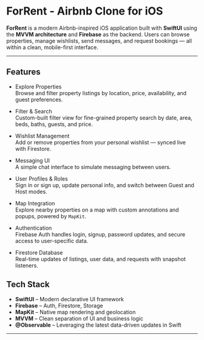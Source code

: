 # ForRent - Airbnb Clone for iOS

**ForRent** is a modern Airbnb-inspired iOS application built with **SwiftUI** using the **MVVM architecture** and **Firebase** as the backend. Users can browse properties, manage wishlists, send messages, and request bookings — all within a clean, mobile-first interface.

---

## Features

- Explore Properties  
  Browse and filter property listings by location, price, availability, and guest preferences.

- Filter & Search  
  Custom-built filter view for fine-grained property search by date, area, beds, baths, guests, and price.

- Wishlist Management  
  Add or remove properties from your personal wishlist — synced live with Firestore.

- Messaging UI  
  A simple chat interface to simulate messaging between users.

- User Profiles & Roles  
  Sign in or sign up, update personal info, and switch between Guest and Host modes.

- Map Integration  
  Explore nearby properties on a map with custom annotations and popups, powered by `MapKit`.

- Authentication  
  Firebase Auth handles login, signup, password updates, and secure access to user-specific data.

- Firestore Database  
  Real-time updates of listings, user data, and requests with snapshot listeners.

## Tech Stack

- **SwiftUI** – Modern declarative UI framework  
- **Firebase** – Auth, Firestore, Storage  
- **MapKit** – Native map rendering and geolocation  
- **MVVM** – Clean separation of UI and business logic  
- **@Observable** – Leveraging the latest data-driven updates in Swift

---
   
